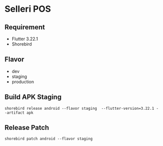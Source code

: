 # Selleri POS

## Requirement

- Flutter 3.22.1
- Shorebird

## Flavor
- dev
- staging
- production

## Build APK Staging

```
shorebird release android --flavor staging  --flutter-version=3.22.1 --artifact apk
```

## Release Patch

```
shorebird patch android --flavor staging
```